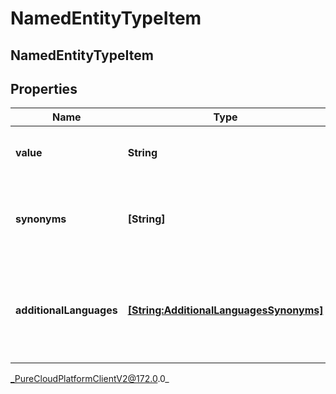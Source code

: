 # NamedEntityTypeItem

## NamedEntityTypeItem

## Properties

|Name | Type | Description | Notes|
|------------ | ------------- | ------------- | -------------|
| **value** | **String** | A value for an named entity type definition. | |
| **synonyms** | **[String]** | Synonyms for the given named entity value. | [optional] |
| **additionalLanguages** | [**[String:AdditionalLanguagesSynonyms]**](AdditionalLanguagesSynonyms) | Additional Language Synonyms for the given named entity value. | [optional] |



_PureCloudPlatformClientV2@172.0.0_
